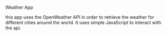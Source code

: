 Weather App

this app uses the OpenWeather API in order to retrieve the weather for different cities around the world. It uses simple JavaScript to interact with the api.



